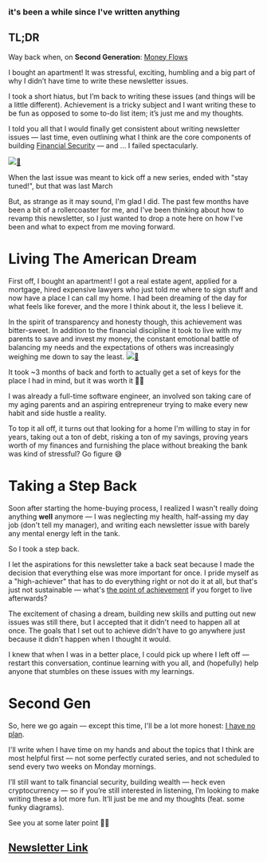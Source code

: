 ### it's been a while since I've written anything
## TL;DR
 
 Way back when, on __Second Generation__: [Money Flows](https://www.secondgen.co/p/money-flows)

I bought an apartment! It was stressful, exciting, humbling and a big part of why I didn’t have time to write these newsletter issues.

 I took a short hiatus, but I’m back to writing these issues (and things will be a little different). Achievement is a tricky subject and I want writing these to be fun as opposed to some to-do list item; it’s just me and my thoughts.
 
 I told you all that I would finally get consistent about writing newsletter issues — last time, even outlining what I think are the core components of building [Financial Security](https://www.secondgen.co/p/money-flows) — and ... I failed spectacularly.
 
  ![](https://cdn.substack.com/image/fetch/w_1456,c_limit,f_auto,q_auto:good,fl_progressive:steep/https%3A%2F%2Fbucketeer-e05bbc84-baa3-437e-9518-adb32be77984.s3.amazonaws.com%2Fpublic%2Fimages%2F9884a368-fa31-45ca-8312-a05a786515c3_480x324.gif)[🔗](https://cdn.substack.com/image/fetch/f_auto,q_auto:good,fl_progressive:steep/https%3A%2F%2Fbucketeer-e05bbc84-baa3-437e-9518-adb32be77984.s3.amazonaws.com%2Fpublic%2Fimages%2F9884a368-fa31-45ca-8312-a05a786515c3_480x324.gif)
  
  When the last issue was meant to kick off a new series, ended with "stay tuned!", but that was last March
 
 But, as strange as it may sound, I'm glad I did. The past few months have been a bit of a rollercoaster for me, and I've been thinking about how to revamp this newsletter, so I just wanted to drop a note here on how I've been and what to expect from me moving forward.
 
# Living The American Dream
First off, I bought an apartment! I got a real estate agent, applied for a mortgage, hired expensive lawyers who just told me where to sign stuff and now have a place I can call my home. I had been dreaming of the day for what feels like forever, and the more I think about it, the less I believe it.

In the spirit of transparency and honesty though, this achievement was bitter-sweet. In addition to the financial discipline it took to live with my parents to save and invest my money, the constant emotional battle of balancing my needs and the expectations of others was increasingly weighing me down to say the least.
 ![](https://cdn.substack.com/image/fetch/w_1456,c_limit,f_auto,q_auto:good,fl_progressive:steep/https%3A%2F%2Fbucketeer-e05bbc84-baa3-437e-9518-adb32be77984.s3.amazonaws.com%2Fpublic%2Fimages%2Ff9b1a58e-927e-4350-b62f-9921448829b9_3840x2160.jpeg)[🔗](https://cdn.substack.com/image/fetch/f_auto,q_auto:good,fl_progressive:steep/https%3A%2F%2Fbucketeer-e05bbc84-baa3-437e-9518-adb32be77984.s3.amazonaws.com%2Fpublic%2Fimages%2Ff9b1a58e-927e-4350-b62f-9921448829b9_3840x2160.jpeg)
 
 It took ~3 months of back and forth to actually get a set of keys for the place I had in mind, but it was worth it 🙏🏼

I was already a full-time software engineer, an involved son taking care of my aging parents and an aspiring entrepreneur trying to make every new habit and side hustle a reality. 

To top it all off, it turns out that looking for a home I'm willing to stay in for years, taking out a ton of debt, risking a ton of my savings, proving years worth of my finances and furnishing the place without breaking the bank was kind of stressful? Go figure 😅

# Taking a Step Back
Soon after starting the home-buying process, I realized I wasn't really doing anything __well__ anymore — I was neglecting my health, half-assing my day job (don't tell my manager), and writing each newsletter issue with barely any mental energy left in the tank.

So I took a step back.

I let the aspirations for this newsletter take a back seat because I made the decision that everything else was more important for once. I pride myself as a "high-achiever" that has to do everything right or not do it at all, but that's just not sustainable — what's [the point of achievement](https://www.wellandgood.com/type-a-personality-and-stress/) if you forget to live afterwards?

The excitement of chasing a dream, building new skills and putting out new issues was still there, but I accepted that it didn't need to happen all at once. The goals that I set out to achieve didn't have to go anywhere just because it didn't happen when I thought it would.

I knew that when I was in a better place, I could pick up where I left off — restart this conversation, continue learning with you all, and (hopefully) help anyone that stumbles on these issues with my learnings.

# Second Gen
So, here we go again — except this time, I'll be a lot more honest: [I have no plan](https://waitbutwhy.com/2014/10/cant-post-on-time.html).

I'll write when I have time on my hands and about the topics that I think are most helpful first — not some perfectly curated series, and not scheduled to send every two weeks on Monday mornings.

I’ll still want to talk financial security, building wealth — heck even cryptocurrency — so if you’re still interested in listening, I’m looking to make writing these a lot more fun. It’ll just be me and my thoughts (feat. some funky diagrams).

See you at some later point ✌🏼

## [Newsletter Link](https://www.secondgen.co/p/a-quick-update-from-me)
